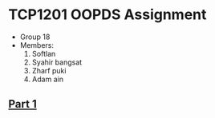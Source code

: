 # TCP1201 OOPDS Assignment
- Group 18
- Members:
  1. Softlan
  2. Syahir bangsat
  3. Zharf puki
  4. Adam ain
## [Part 1](https://github.com/firzanruzain/TCP1201-OOPDS-G18/blob/main/PART1.md#part-1)
